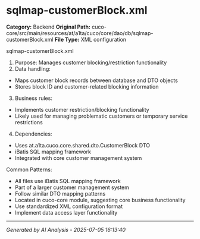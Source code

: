 # sqlmap-customerBlock.xml

**Category:** Backend
**Original Path:** cuco-core/src/main/resources/at/a1ta/cuco/core/dao/db/sqlmap-customerBlock.xml
**File Type:** XML configuration

sqlmap-customerBlock.xml
1. Purpose: Manages customer blocking/restriction functionality
2. Data handling:
- Maps customer block records between database and DTO objects
- Stores block ID and customer-related blocking information
3. Business rules:
- Implements customer restriction/blocking functionality
- Likely used for managing problematic customers or temporary service restrictions
4. Dependencies:
- Uses at.a1ta.cuco.core.shared.dto.CustomerBlock DTO
- iBatis SQL mapping framework
- Integrated with core customer management system

Common Patterns:
- All files use iBatis SQL mapping framework
- Part of a larger customer management system
- Follow similar DTO mapping patterns
- Located in cuco-core module, suggesting core business functionality
- Use standardized XML configuration format
- Implement data access layer functionality

---
*Generated by AI Analysis - 2025-07-05 16:13:40*
